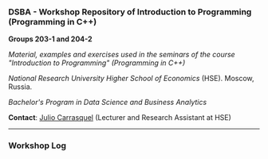 ### DSBA - Workshop Repository of Introduction to Programming (Programming in C++)

 **Groups 203-1 and 204-2**

*Material, examples and exercises used in the seminars of the course "Introduction to Programming" (Programming in C++)*

*National Research University Higher School of Economics* (HSE). Moscow, Russia.

*Bachelor's Program in Data Science and Business Analytics*

**Contact**: [Julio Carrasquel](https://www.hse.ru/staff/jcarrasquel) (Lecturer and Research Assistant at HSE)

---

### Workshop Log

